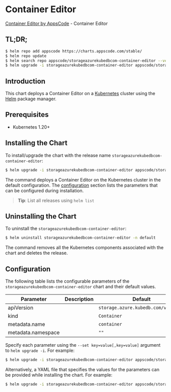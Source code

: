# Container Editor

[Container Editor by AppsCode](https://appscode.com) - Container Editor

## TL;DR;

```bash
$ helm repo add appscode https://charts.appscode.com/stable/
$ helm repo update
$ helm search repo appscode/storageazurekubedbcom-container-editor --version=v0.19.0
$ helm upgrade -i storageazurekubedbcom-container-editor appscode/storageazurekubedbcom-container-editor -n default --create-namespace --version=v0.19.0
```

## Introduction

This chart deploys a Container Editor on a [Kubernetes](http://kubernetes.io) cluster using the [Helm](https://helm.sh) package manager.

## Prerequisites

- Kubernetes 1.20+

## Installing the Chart

To install/upgrade the chart with the release name `storageazurekubedbcom-container-editor`:

```bash
$ helm upgrade -i storageazurekubedbcom-container-editor appscode/storageazurekubedbcom-container-editor -n default --create-namespace --version=v0.19.0
```

The command deploys a Container Editor on the Kubernetes cluster in the default configuration. The [configuration](#configuration) section lists the parameters that can be configured during installation.

> **Tip**: List all releases using `helm list`

## Uninstalling the Chart

To uninstall the `storageazurekubedbcom-container-editor`:

```bash
$ helm uninstall storageazurekubedbcom-container-editor -n default
```

The command removes all the Kubernetes components associated with the chart and deletes the release.

## Configuration

The following table lists the configurable parameters of the `storageazurekubedbcom-container-editor` chart and their default values.

|     Parameter      | Description |                    Default                     |
|--------------------|-------------|------------------------------------------------|
| apiVersion         |             | <code>storage.azure.kubedb.com/v1alpha1</code> |
| kind               |             | <code>Container</code>                         |
| metadata.name      |             | <code>container</code>                         |
| metadata.namespace |             | <code>""</code>                                |


Specify each parameter using the `--set key=value[,key=value]` argument to `helm upgrade -i`. For example:

```bash
$ helm upgrade -i storageazurekubedbcom-container-editor appscode/storageazurekubedbcom-container-editor -n default --create-namespace --version=v0.19.0 --set apiVersion=storage.azure.kubedb.com/v1alpha1
```

Alternatively, a YAML file that specifies the values for the parameters can be provided while
installing the chart. For example:

```bash
$ helm upgrade -i storageazurekubedbcom-container-editor appscode/storageazurekubedbcom-container-editor -n default --create-namespace --version=v0.19.0 --values values.yaml
```
